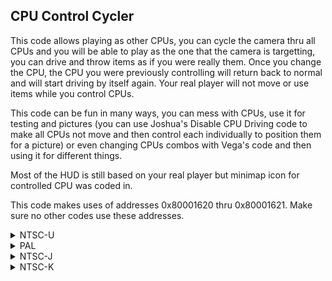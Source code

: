 ## CPU Control Cycler

This code allows playing as other CPUs, you can cycle the camera thru all CPUs and you will be able to play as the one that the camera is targetting, you can drive and throw items as if you were really them. Once you change the CPU, the CPU you were previously controlling will return back to normal and will start driving by itself again. Your real player will not move or use items while you control CPUs.

This code can be fun in many ways, you can mess with CPUs, use it for testing and pictures (you can use Joshua's Disable CPU Driving code to make all CPUs not move and then control each individually to position them for a picture) or even changing CPUs combos with Vega's code and then using it for different things.

Most of the HUD is still based on your real player but minimap icon for controlled CPU was coded in.

This code makes uses of addresses 0x80001620 thru 0x80001621. Make sure no other codes use these addresses.

<details>
<summary>NTSC-U</summary>

DO NOT USE MORE THAN ONE BUTTON AT SAME TIME (Example: B and D-Pad Left. Use one: D-Pad Left for example)
XXXX: Controller Address Second Half [Example: 14C2 for Classic Controller NTSC-U]
YYYY: Both cycle buttons masked together (Button to cycle to previous+ Button to cycle to next button = YYYY) [Example: 8002 for D-Pad Left/Right for Classic Controller]
ZZZZ: Button to cycle to previous [Example: 0002 for D-Pad Left for Classic Controller ]

No need to input button to cycle to next, YYYY logic does it, plus, makes code shorter and cleaner.

Button values: https://mariokartwii.com/archive/index.php?thread-44.html

```powerpc
C2581B2C 00000006
819D0000 818C0000
898C0010 3D608000
896B1620 2C0B0000
4182000C 2C0C0000
4D820020 9421FFF0
60000000 00000000
C258E058 00000006
819D0000 818C0000
898C0010 3D608000
896B1620 2C0B0000
4182000C 2C0C0000
4D820020 9421FFD0
60000000 00000000
C2589BE4 00000004
88030010 3D808000
898C1620 7C006000
40820008 38000000
60000000 00000000
C25971F8 00000013
3FC08000 889E1620
3D808034 A06CXXXX
3D80809C 818CEE20
898C0010 398CFFFF
2C0C0001 41810014
2C040001 4081000C
38800000 48000044
7063YYYY 4182004C
897E1621 2C0B0000
40820048 706BZZZZ
41820018 2C040000
3884FFFF 4082001C
7D846378 48000014
7C0C2000 38840001
40820008 38800000
989D009C 989E1620
39600001 48000008
39600000 997E1621
60000000 00000000
C2728F84 00000007
3D808000 898C1620
817D0000 814B0000
894A0010 7C0C5000
40820018 818B0004
816C0014 556B003C
916C0014 4E800020
9421FFF0 00000000
C278ED0C 00000005
A01D000C 3D808000
898C1620 2C0C0000
41820010 2C1B0000
40820008 38000000
60000000 00000000
C27E1CA8 00000002
3D808000 898C1620
7C046000 00000000
C27E2018 0000000A
80030B90 3D808000
898C1620 817CFFFC
2C0B0000 41820038
816B0000 816B0000
896B0010 396B0001
7C0B6000 40820020
38000002 819C01BC
39600001 996C00BB
819C01C0 39600005
996C00BB 00000000
```
</details>

<details>
<summary>PAL</summary>

803Q: Change Q to 5 for GameCube controller, 4 for all other controllers
XXXX: Controller Address Second Half [Example: 14C2 for Classic Controller NTSC-U]
YYYY: Both cycle buttons masked together (Button to cycle to previous+ Button to cycle to next button = YYYY) [Example: 8002 for D-Pad Left/Right for Classic Controller ]
ZZZZ: Button to cycle to previous [Example: 0002 for D-Pad Left for Classic Controller ]

No need to input button to cycle to next, YYYY logic does it, plus, makes code shorter and cleaner.

Button values: https://mariokartwii.com/archive/index.php?thread-44.html

```powerpc
C2588350 00000006
819D0000 818C0000
898C0010 3D608000
896B1620 2C0B0000
4182000C 2C0C0000
4D820020 9421FFF0
60000000 00000000
C259487C 00000006
819D0000 818C0000
898C0010 3D608000
896B1620 2C0B0000
4182000C 2C0C0000
4D820020 9421FFD0
60000000 00000000
C2590408 00000004
88030010 3D808000
898C1620 7C006000
40820008 38000000
60000000 00000000
C25A2230 00000013
3FC08000 889E1620
3D80803Q A06CXXXX
3D80809C 818C3618
898C0010 398CFFFF
2C0C0001 41810014
2C040001 4081000C
38800000 48000044
7063YYYY 4182004C
897E1621 2C0B0000
40820048 706BZZZZ
41820018 2C040000
3884FFFF 4082001C
7D846378 48000014
7C0C2000 38840001
40820008 38800000
989D009C 989E1620
39600001 48000008
39600000 997E1621
60000000 00000000
C273313C 00000007
3D808000 898C1620
817D0000 814B0000
894A0010 7C0C5000
40820018 818B0004
816C0014 556B003C
916C0014 4E800020
9421FFF0 00000000
C2797D18 00000005
A01D000C 3D808000
898C1620 2C0C0000
41820010 2C1B0000
40820008 38000000
60000000 00000000
C27EB554 00000002
3D808000 898C1620
7C046000 00000000
C27EB8C4 0000000A
80030B90 3D808000
898C1620 817CFFFC
2C0B0000 41820038
816B0000 816B0000
896B0010 396B0001
7C0B6000 40820020
38000002 819C01BC
39600001 996C00BB
819C01C0 39600005
996C00BB 00000000
```
</details>

<details>
<summary>NTSC-J</summary>

XXXX: Controller Address Second Half [Example: 14C2 for Classic Controller NTSC-U]
YYYY: Both cycle buttons masked together (Button to cycle to previous+ Button to cycle to next button = YYYY) [Example: 8002 for D-Pad Left/Right for Classic Controller ]
ZZZZ: Button to cycle to previous [Example: 0002 for D-Pad Left for Classic Controller ]

No need to input button to cycle to next, YYYY logic does it, plus, makes code shorter and cleaner.

Button values: https://mariokartwii.com/archive/index.php?thread-44.html

```powerpc
C2587CD0 00000006
819D0000 818C0000
898C0010 3D608000
896B1620 2C0B0000
4182000C 2C0C0000
4D820020 9421FFF0
60000000 00000000
C25941FC 00000006
819D0000 818C0000
898C0010 3D608000
896B1620 2C0B0000
4182000C 2C0C0000
4D820020 9421FFD0
60000000 00000000
C258FD88 00000004
88030010 3D808000
898C1620 7C006000
40820008 38000000
60000000 00000000
C25A1BB0 00000013
3FC08000 889E1620
3D808034 A06CXXXX
3D80809C 818C2678
898C0010 398CFFFF
2C0C0001 41810014
2C040001 4081000C
38800000 48000044
7063YYYY 4182004C
897E1621 2C0B0000
40820048 706BZZZZ
41820018 2C040000
3884FFFF 4082001C
7D846378 48000014
7C0C2000 38840001
40820008 38800000
989D009C 989E1620
39600001 48000008
39600000 997E1621
60000000 00000000
C27327A8 00000007
3D808000 898C1620
817D0000 814B0000
894A0010 7C0C5000
40820018 818B0004
816C0014 556B003C
916C0014 4E800020
9421FFF0 00000000
C2797384 00000005
A01D000C 3D808000
898C1620 2C0C0000
41820010 2C1B0000
40820008 38000000
60000000 00000000
C27EABC0 00000002
3D808000 898C1620
7C046000 00000000
C27EAF30 0000000A
80030B90 3D808000
898C1620 817CFFFC
2C0B0000 41820038
816B0000 816B0000
896B0010 396B0001
7C0B6000 40820020
38000002 819C01BC
39600001 996C00BB
819C01C0 39600005
996C00BB 00000000
```
</details>

<details>
<summary>NTSC-K</summary>

XXXX: Controller Address Second Half [Example: 14C2 for Classic Controller NTSC-U]
YYYY: Both cycle buttons masked together (Button to cycle to previous+ Button to cycle to next button = YYYY) [Example: 8002 for D-Pad Left/Right for Classic Controller ]
ZZZZ: Button to cycle to previous [Example: 0002 for D-Pad Left for Classic Controller ]

No need to input button to cycle to next, YYYY logic does it, plus, makes code shorter and cleaner.

Button values: https://mariokartwii.com/archive/index.php?thread-44.html

```powerpc
C25763A8 00000006
819D0000 818C0000
898C0010 3D608000
896B1620 2C0B0000
4182000C 2C0C0000
4D820020 9421FFF0
60000000 00000000
C25828D4 00000006
819D0000 818C0000
898C0010 3D608000
896B1620 2C0B0000
4182000C 2C0C0000
4D820020 9421FFD0
60000000 00000000
C257E460 00000004
88030010 3D808000
898C1620 7C006000
40820008 38000000
60000000 00000000
C2590288 00000013
3FC08000 889E1620
3D808033 A06CXXXX
3D80809B 818C1C58
898C0010 398CFFFF
2C0C0001 41810014
2C040001 4081000C
38800000 48000044
7063YYYY 4182004C
897E1621 2C0B0000
40820048 706BZZZZ
41820018 2C040000
3884FFFF 4082001C
7D846378 48000014
7C0C2000 38840001
40820008 38800000
989D009C 989E1620
39600001 48000008
39600000 997E1621
60000000 00000000
C27214E4 00000007
3D808000 898C1620
817D0000 814B0000
894A0010 7C0C5000
40820018 818B0004
816C0014 556B003C
916C0014 4E800020
9421FFF0 00000000
C27860D8 00000005
A01D000C 3D808000
898C1620 2C0C0000
41820010 2C1B0000
40820008 38000000
60000000 00000000
C27D9914 00000002
3D808000 898C1620
7C046000 00000000
C27D9C84 0000000A
80030B90 3D808000
898C1620 817CFFFC
2C0B0000 41820038
816B0000 816B0000
896B0010 396B0001
7C0B6000 40820020
38000002 819C01BC
39600001 996C00BB
819C01C0 39600005
996C00BB 00000000
```
</details>